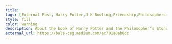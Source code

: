 ```yaml
---
title: 
tags: [External Post, Harry Potter,J K Rowling,Friendship,Philosophers Stone,Hogwarts]
style: fill
color: warning
description: About the book of Harry Potter and the Philosopher’s Stone.
external_url: https://bala-ceg.medium.com/ac701a8ab8dc
---
```

